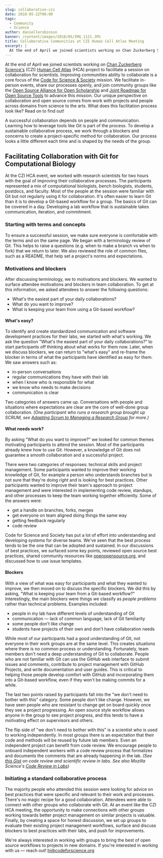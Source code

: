 ```yaml
---
slug: collaboration-czi
date: 2018-05-22T06:00
tags:
  - Community
  - Science
author: daniellerobinson
banner: /content/images/2018/05/IMG_1121.JPG
title: Collaborative Communities at CZI Human Cell Atlas Meeting
excerpt: |
  At the end of April we joined scientists working on Chan Zuckerberg Science's (CZI) Human Cell Atlas (HCA) project to facilitate a session on collaboration for scientists. Improving communities ability to collaborate is
---
```


At the end of April we joined scientists working on [Chan Zuckerberg Science's](https://www.chanzuckerberg.com/science) (CZI) [Human Cell Atlas](https://www.humancellatlas.org/) (HCA) project to facilitate a session on collaboration for scientists. Improving communities ability to collaborate is a core focus of the [Code for Science & Society](https://codeforscience.org/) mission. We facilitate in-person events, share our processes openly, and join community groups like the [Open Source Alliance for Open Scholarship](https://osaos.org/) and [Joint Roadmap for Open Source Tools](http://jrost.org/) to advance this mission. Our unique perspective on collaboration and open source comes from work with projects and people across domains from science to the arts. What does this facilitation process look like? Read on to find out!

A successful collaboration depends on people and communication. Learning how to leverage tools like Git is part of the process. To develop a sustainable collaborative process, we work through a blockers and concerns to create a project-specific method for collaboration. Our process looks a little different each time and is shaped by the needs of the group. 

## Facilitating Collaboration with Git for Computational Biology

At the CZI HCA event, we worked with research scientists for two hours with the goal of improving their collaborative processes. The participants represented a mix of computational biologists, bench biologists, students, postdocs, and faculty. Most of the people at the session were familiar with Git but not regularly using it for collaboration. It's often easier to learn Git than it is to develop a Git-based workflow for a group. The basics of Git can be covered in a day. Developing a lab workflow that is sustainable takes communication, iteration, and commitment.

### Starting with terms and concepts

To ensure a successful session, we make sure everyone is comfortable with the terms and on the same page. We began with a terminology review of Git. This helps to raise a questions (e.g. when to make a branch vs when to fork) that we return to later. We also reviewed the role of common files, such as a README, that help set a project's norms and expectations. 

### Motivations and blockers

After discussing terminology, we to motivations and blockers. We wanted to surface attendee motivations and blockers in team collaboration. To get at this information, we asked attendees to answer the following questions:

* What's the easiest part of your daily collaborations? 
* What do you want to improve?
* What is keeping your team from using a Git-based workflow?

#### What's easy?

To identify and create standardized communication and software development practices for their labs, we started with what's working. We ask the question "What's the easiest part of your daily collaborations?" to start participants off thinking about what works for them now. Later, when we discuss blockers, we can return to "what's easy" and re-frame the blocker in terms of what the participants have identified as easy for them. We saw answers such as:

* in-person conversations
* regular communications they have with their lab
* when I know who is responsible for what
* we know who needs to make decisions
* communication is clear

Two categories of answers came up. Conversations with people and situations where expectations are clear are the core of well-done group collaboration. 
*(One participant who runs a research group brought up SCRUM, see [Adapting Scrum to Managing a Research Group](https://drum.lib.umd.edu/handle/1903/10743) for more.)*

#### What needs work?

By asking "What do you want to improve?" we looked for common themes motivating participants to attend the session. Most of the participants already knew how to use Git. However, a knowledge of Git does not guarantee a smooth collaboration and a successful project. 

There were two categories of responses: technical skills and project management. Some participants wanted to improve their working knowledge of Git, for example a person who understands branches but is not sure that they're doing *right* and is looking for best practices. Other participants wanted to improve their team's approach to project management and were interested in implementing code review, standups, and other processes to keep the team working together efficiently. Some of the answers were:

* get a handle on branches, forks, merges 
* get everyone on team aligned doing things the same way
* getting feedback regularly
* code review

Code for Science and Society has put a lot of effort into understanding and developing systems for diverse teams. We've seen that the best process tends to be the one that can be adopted and sustained. In our discussions of best practices, we surfaced some key points, reviewed open source best practices, shared community resources like [openopensource.org](http://openopensource.org/), and discussed how to use issue templates.

#### Blockers

With a view of what was easy for participants and what they wanted to improve, we then moved on to discuss the specific blockers. We did this by asking, "What is keeping your team from a Git-based workflow?" Interestingly, the main blockers were things we classify as *people problems* rather than technical problems. Examples included:

* people in my lab have different levels of understanding of Git
* communication — lack of common language, lack of Git familiarity
* some people don't like change
* students have projects of their own and don't have collaboration needs

While most of our participants had a good understanding of Git, not everyone in their work groups are at the same level. This creates situations where there is no common process or understanding. Fortunately, team members don't need a deep understanding of Git to collaborate. People who are not familiar with Git can use the GitHub web interface to submit issues and comments, contribute to project management with GitHub Projects, and write documentation and user guides. This is critical to helping those people develop comfort with GitHub and incorporating them into a Git-based workflow, even if they won't be making commits for a while.

The last two points raised by participants fall into the "we don't need to bother with this" category. Some people don't like change. However, we have seen people who are resistant to change get on board quickly once they see a project progressing. An open source style workflow allows anyone in the group to see project progress, and this tends to have a motivating effect on supervisors and others. 

The flip side of "we don't need to bother with this" is a scientist who is used to working independently. In most groups there is an expectation that their code and methods will be reused by future lab members. Even an independent project can benefit from code review. We encourage people to onboard independent workers with a code review process that formalizes and documents the comments that are already happening in the lab. *(See [this Gist](https://gist.github.com/vievehal/c3fa3ff081afb2d7f0d0bf8a024468ab) on code review and scientific review in labs. See also Mozilla Science's [Code Review in Labs](https://mozillascience.github.io/codeReview/intro.html))*


### Initiating a standard collaborative process

The majority people who attended this session were looking for advice on best practices that were specific and relevant to their work and processes. There's no magic recipe for a good collaboration. Attendees were able to connect with other groups who collaborate with Git. At an event like the CZI HCA meeting, the opportunity to make connections with other groups working towards better project management on similar projects is valuable. Finally, by creating a space for honest discussion, we set up groups to evaluate their existing project management workflows, surface and discuss blockers to best practices with their labs, and push for improvements. 

We're always interested in working with groups to bring the best of open source workflows to projects in new domains. If you're interested in working with us — reach out! [hi@codeforscience.org](mailto:hi@codeforscience.org)

